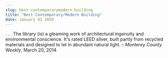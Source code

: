 ```yaml
---
slug: best-contemporarymodern-building
title: "Best Contemporary/Modern Building"
date: January 01 2020
---
```


<p>. . . The library (is) a gleaming work of architectural ingenuity and environmental conscience. It's rated LEED silver, built partly from recycled materials and designed to let in abundant natural light. – <em>Monterey County Weekly</em>, March 20, 2014
</p>
